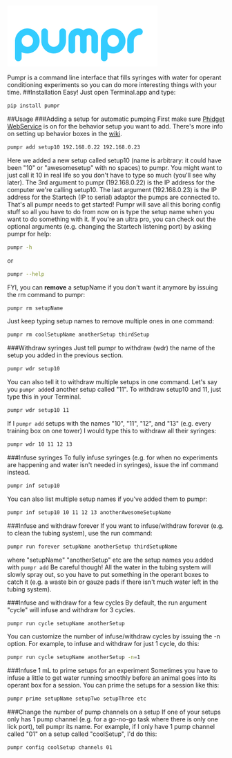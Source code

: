 ![awesome logo](https://github.com/coxlab/Pumpr/raw/master/pumpr-logo.png)

Pumpr is a command line interface that fills syringes with water for operant conditioning experiments so you can do more interesting things with your time.
##Installation
Easy! Just open Terminal.app and type:
```bash
pip install pumpr
```

##Usage
###Adding a setup for automatic pumping
First make sure [Phidget WebService](http://www.phidgets.com/docs/Phidget_WebService) is on for the behavior setup you want to add. There's more info on setting up behavior boxes in the [wiki](https://github.com/coxlab/Pumpr/wiki/Setting-up-a-new-visual-operant-conditioning-chamber).
```bash
pumpr add setup10 192.168.0.22 192.168.0.23
```
Here we added a new setup called setup10 (name is arbitrary: it could have been "10" or "awesomesetup" with no spaces) to pumpr. You might want to just call it 10 in real life so you don't have to type so much (you'll see why later). The 3rd argument to pumpr (192.168.0.22) is the IP address for the computer we're calling setup10. The last argument (192.168.0.23) is the IP address for the Startech (IP to serial) adaptor the pumps are connected to. That's all pumpr needs to get started! Pumpr will save all this boring config stuff so all you have to do from now on is type the setup name when you want to do something with it. If you're an ultra pro, you can check out the optional arguments (e.g. changing the Startech listening port) by asking pumpr for help:
```bash
pumpr -h
```
or
```bash
pumpr --help
```
FYI, you can **remove** a setupName if you don't want it anymore by issuing the rm command to pumpr:
```bash
pumpr rm setupName
```
Just keep typing setup names to remove multiple ones in one command:
```bash
pumpr rm coolSetupName anotherSetup thirdSetup
```

###Withdraw syringes
Just tell pumpr to withdraw (wdr) the name of the setup you added in the previous section.
```bash
pumpr wdr setup10
```
You can also tell it to withdraw multiple setups in one command. Let's say you ```pumpr add```ed another setup called "11". To withdraw setup10 and 11, just type this in your Terminal.
```bash
pumpr wdr setup10 11
```
If I ```pumpr add``` setups with the names "10", "11", "12", and "13" (e.g. every training box on one tower) I would type this to withdraw all their syringes:
```bash
pumpr wdr 10 11 12 13
```
###Infuse syringes
To fully infuse syringes (e.g. for when no experiments are happening and water isn't needed in syringes), issue the inf command instead.
```bash
pumpr inf setup10
```
You can also list multiple setup names if you've added them to pumpr:
```bash
pumpr inf setup10 10 11 12 13 anotherAwesomeSetupName
```
###Infuse and withdraw forever
If you want to infuse/withdraw forever (e.g. to clean the tubing system), use the run command:
```bash
pumpr run forever setupName anotherSetup thirdSetupName
```
where "setupName" "anotherSetup" etc are the setup names you added with ```pumpr add```
Be careful though! All the water in the tubing system will slowly spray out, so you have to put something in the operant boxes to catch it (e.g. a waste bin or gauze pads if there isn't much water left in the tubing system).

###Infuse and withdraw for a few cycles
By default, the run argument "cycle" will infuse and withdraw for 3 cycles.
```bash
pumpr run cycle setupName anotherSetup
```
You can customize the number of infuse/withdraw cycles by issuing the -n option. For example, to infuse and withdraw for just 1 cycle, do this:
```bash
pumpr run cycle setupName anotherSetup -n=1
```

###Infuse 1 mL to prime setups for an experiment
Sometimes you have to infuse a little to get water running smoothly before an animal goes into its operant box for a session. You can prime the setups for a session like this:
```bash
pumpr prime setupName setupTwo setupThree etc
```

###Change the number of pump channels on a setup
If one of your setups only has 1 pump channel (e.g. for a go-no-go task where there is only one lick port), tell pumpr its name. For example, if I only have 1 pump channel called "01" on a setup called "coolSetup", I'd do this:
```bash
pumpr config coolSetup channels 01
```